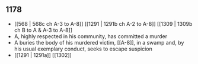 ## 1178
- [[568 | 568c ch A-3 to A-8]] [[1291 | 1291b ch A-2 to A-8]] [[1309 | 1309b ch B to A &amp; A-3 to A-8]] 
- A, highly respected in his community, has committed a murder
- A buries the body of his murdered victim, [[A-8]], in a swamp and, by his usual exemplary conduct, seeks to escape suspicion
- [[1291 | 1291a]] [[1302]] 

